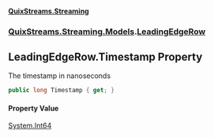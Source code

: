 #### [QuixStreams.Streaming](index.md 'index')
### [QuixStreams.Streaming.Models](QuixStreams.Streaming.Models.md 'QuixStreams.Streaming.Models').[LeadingEdgeRow](LeadingEdgeRow.md 'QuixStreams.Streaming.Models.LeadingEdgeRow')

## LeadingEdgeRow.Timestamp Property

The timestamp in nanoseconds

```csharp
public long Timestamp { get; }
```

#### Property Value
[System.Int64](https://docs.microsoft.com/en-us/dotnet/api/System.Int64 'System.Int64')